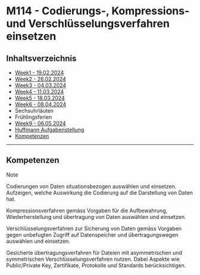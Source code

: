 # M114 - Codierungs-, Kompressions- und Verschlüsselungsverfahren einsetzen

## Inhaltsverzeichnis
- [Week1 - 19.02.2024](/19_02%20-%20Week%201/README.md)
- [Week2 - 26.02.2024](/26_02%20-%20Week%202/README.md)
- [Week3 - 04.03.2024](/04_03%20-%20Week%203/README.md)
- [Week4 - 11.03.2024](/11_03%20-%20Week%204/README.md)
- [Week5 - 18.03.2024](/18_03%20-%20Week%205/README.md)
- [Week6 - 08.04.2024](/08_04%20-%20Week%207/README.md)
- Sechsuhrläuten
- Frühlingsferien
- [Week9 - 06.05.2024](/06_05%20-%20Week%209/README.md)
- [Huffmann Aufgabenstellung](/Huffmann/README.md)
- [Kompetenzen](#kompetenzen)

-------------

## Kompetenzen

> [!NOTE]
> 
> Codierungen von Daten situationsbezogen auswählen und einsetzen. Aufzeigen, welche Auswirkung die Codierung auf die Darstellung von Daten hat.
>
>
> Kompressionsverfahren gemäss Vorgaben für die Aufbewahrung, Wiederherstellung und übertragung von Daten auswählen und einsetzen.
>
>
> Verschlüsselungsverfahren zur Sicherung von Daten gemäss Vorgaben gegen unbefugten Zugriff auf Datenspeicher und übertragungswegen auswählen und einsetzen.
>
>
> Gesicherte übertragungsverfahren für Dateien mit asymmetrischen und symmetrischen Verschlüsselungsverfahren nutzen. Dabei Aspekte wie Public/Private Key, Zertifikate, Protokolle und Standards berücksichtigen.